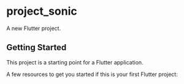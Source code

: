 # project_sonic

A new Flutter project.

## Getting Started

This project is a starting point for a Flutter application.

A few resources to get you started if this is your first Flutter project:


 
